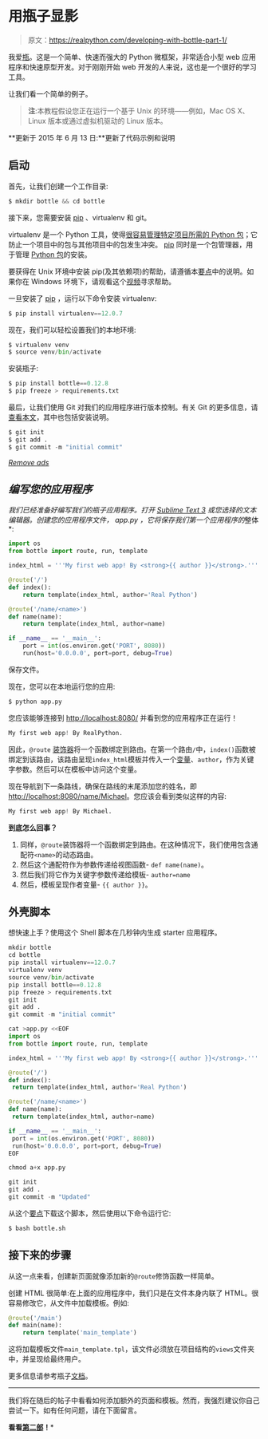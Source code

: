 # 用瓶子显影

> 原文：<https://realpython.com/developing-with-bottle-part-1/>

我爱[瓶](http://bottlepy.org/docs/stable/)。这是一个简单、快速而强大的 Python 微框架，非常适合小型 web 应用程序和快速原型开发。对于刚刚开始 web 开发的人来说，这也是一个很好的学习工具。

让我们看一个简单的例子。

> **注**:本教程假设您正在运行一个基于 Unix 的环境——例如，Mac OS X、Linux 版本或通过虚拟机驱动的 Linux 版本。

**更新于 2015 年 6 月 13 日:**更新了代码示例和说明

## 启动

首先，让我们创建一个工作目录:

```py
$ mkdir bottle && cd bottle
```

接下来，您需要安装 [pip](https://realpython.com/what-is-pip/) 、virtualenv 和 git。

virtualenv 是一个 Python 工具，使得[很容易管理特定项目所需的 Python 包](https://realpython.com/python-virtual-environments-a-primer/)；它防止一个项目中的包与其他项目中的包发生冲突。 [pip](https://pypi.python.org/pypi/pip) 同时是一个包管理器，用于管理 [Python 包](https://realpython.com/python-modules-packages/)的安装。

要获得在 Unix 环境中安装 pip(及其依赖项)的帮助，请遵循本[要点](https://gist.github.com/mjhea0/5692708)中的说明。如果你在 Windows 环境下，请观看这个[视频](http://www.youtube.com/watch?v=MIHYflJwyLk)寻求帮助。

一旦安装了 [pip](https://realpython.com/courses/what-is-pip/) ，运行以下命令安装 virtualenv:

```py
$ pip install virtualenv==12.0.7
```

现在，我们可以轻松设置我们的本地环境:

```py
$ virtualenv venv
$ source venv/bin/activate
```

安装瓶子:

```py
$ pip install bottle==0.12.8
$ pip freeze > requirements.txt
```

最后，让我们使用 Git 对我们的应用程序进行版本控制。有关 Git 的更多信息，请[查看本文](https://realpython.com/python-git-github-intro/)，其中也包括安装说明。

```py
$ git init
$ git add .
$ git commit -m "initial commit"
```

[*Remove ads*](/account/join/)

## *编写您的应用程序*

 *我们已经准备好编写我们的瓶子应用程序。打开 [Sublime Text 3](https://realpython.com/setting-up-sublime-text-3-for-full-stack-python-development/) 或您选择的文本编辑器。创建您的应用程序文件， *app.py* ，它将保存我们第一个应用程序的*整体*:

```py
import os
from bottle import route, run, template

index_html = '''My first web app! By <strong>{{ author }}</strong>.'''

@route('/')
def index():
    return template(index_html, author='Real Python')

@route('/name/<name>')
def name(name):
    return template(index_html, author=name)

if __name__ == '__main__':
    port = int(os.environ.get('PORT', 8080))
    run(host='0.0.0.0', port=port, debug=True)
```

保存文件。

现在，您可以在本地运行您的应用:

```py
$ python app.py
```

您应该能够连接到 [http://localhost:8080/](http://localhost:8080/) 并看到您的应用程序正在运行！

```py
My first web app! By RealPython.
```

因此，`@route` [装饰器](https://realpython.com/primer-on-python-decorators/)将一个函数绑定到路由。在第一个路由`/`中，`index()`函数被绑定到该路由，该路由呈现`index_html`模板并传入一个[变量](https://realpython.com/python-variables/)、`author`，作为关键字参数。然后可以在模板中访问这个变量。

现在导航到下一条路线，确保在路线的末尾添加您的姓名，即[http://localhost:8080/name/Michael](http://localhost:8080/name/Michael)。您应该会看到类似这样的内容:

```py
My first web app! By Michael.
```

**到底怎么回事？**

1.  同样，`@route`装饰器将一个函数绑定到路由。在这种情况下，我们使用包含通配符`<name>`的动态路由。
2.  然后这个通配符作为参数传递给视图函数- `def name(name)`。
3.  然后我们将它作为关键字参数传递给模板- `author=name`
4.  然后，模板呈现作者变量- `{{ author }}`。

## 外壳脚本

想快速上手？使用这个 Shell 脚本在几秒钟内生成 starter 应用程序。

```py
mkdir bottle
cd bottle
pip install virtualenv==12.0.7
virtualenv venv
source venv/bin/activate
pip install bottle==0.12.8
pip freeze > requirements.txt
git init
git add .
git commit -m "initial commit"

cat >app.py <<EOF
import os
from bottle import route, run, template

index_html = '''My first web app! By <strong>{{ author }}</strong>.'''

@route('/')
def index():
 return template(index_html, author='Real Python')

@route('/name/<name>')
def name(name):
 return template(index_html, author=name)

if __name__ == '__main__':
 port = int(os.environ.get('PORT', 8080))
 run(host='0.0.0.0', port=port, debug=True)
EOF

chmod a+x app.py

git init
git add .
git commit -m "Updated"
```

从这个[要点](https://gist.github.com/mjhea0/5784132)下载这个脚本，然后使用以下命令运行它:

```py
$ bash bottle.sh
```

## 接下来的步骤

从这一点来看，创建新页面就像添加新的`@route`修饰函数一样简单。

创建 HTML 很简单:在上面的应用程序中，我们只是在文件本身内联了 HTML。很容易修改它，从文件中加载模板。例如:

```py
@route('/main')
def main(name):
    return template('main_template')
```

这将加载模板文件`main_template.tpl`，该文件必须放在项目结构的`views`文件夹中，并呈现给最终用户。

更多信息请参考瓶子[文档](http://bottlepy.org/docs/dev/)。

* * *

我们将在随后的帖子中看看如何添加额外的页面和模板。然而，我强烈建议你自己尝试一下。如有任何问题，请在下面留言。

**看看[第二部](https://realpython.com/developing-with-bottle-part-2-plot-ly-api/)！***